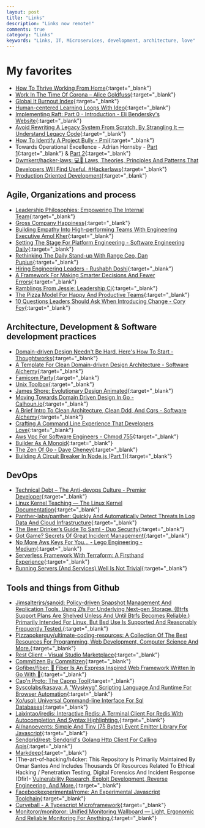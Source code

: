 ```yaml
---
layout: post
title: "Links"
description: "Links now remote!"
comments: true
category: "Links"
keywords: "Links, IT, Microservices, development, architecture, love"
---
```

<!-- markdownlint-disable MD033 MD020 MD025-->
# My favorites<a name="favorites"></a>

- [How To Thrive Working From Home](https://markosaric.com/remote-work/){:target="_blank"}
- [Work In The Time Of Corona – Alice Goldfuss](https://blog.alicegoldfuss.com/work-in-the-time-of-corona/){:target="_blank"}
- [Global It Burnout Index](https://burnoutindex.org/){:target="_blank"}
- [Human-centered Learning Loops With Ideo](https://blog.carbonfive.com/2020/02/19/human-centered-learning-loops-with-ideo/){:target="_blank"}
- [Implementing Raft: Part 0 - Introduction - Eli Bendersky's Website](https://eli.thegreenplace.net/2020/implementing-raft-part-0-introduction/){:target="_blank"}
- [Avoid Rewriting A Legacy System From Scratch, By Strangling It — Understand Legacy Code](https://understandlegacycode.com/blog/avoid-rewriting-a-legacy-system-from-scratch-by-strangling-it/){:target="_blank"}
- [How To Identify A Project Bully - Pmi](https://www.pmi.org/about/ethics/resources/bully){:target="_blank"}
- Towards Operational Excellence - Adrian Hornsby - [Part 1](https://medium.com/@adhorn/towards-operational-excellence-35ba6298b12f){:target="_blank"} & [Part 2](https://medium.com/@adhorn/towards-operational-excellence-c9fe298e27e7){:target="_blank"}
- [Dwmkerr/hacker-laws: 💻📖 Laws, Theories, Principles And Patterns That Developers Will Find Useful. #Hackerlaws](https://github.com/dwmkerr/hacker-laws){:target="_blank"}
- [Production Oriented Development](https://paulosman.me/2019/12/30/production-oriented-development.html){:target="_blank"}

## Agile, Organizations and process<a name="agile"></a>

- [Leadership Philosophies: Empowering The Internal Team](https://medium.com/hackernoon/engineering-management-philosophies-and-why-they-matter-even-if-you-are-not-a-manager-254561cbeea1){:target="_blank"}
- [Gross Company Happiness](https://clearbit.com/blog/gross-company-happiness/){:target="_blank"}
- [Building Empathy Into High-performing Teams With Engineering Executive Amol Kher](https://www.pluralsight.com/blog/teams/building-empathy-into-high-performing-teams-with-engineering-executive-amol-kher){:target="_blank"}
- [Setting The Stage For Platform Engineering - Software Engineering Daily](https://softwareengineeringdaily.com/2020/02/13/setting-the-stage-for-platform-engineering/){:target="_blank"}
- [Rethinking The Daily Stand-up With Range Ceo, Dan Pupius](https://www.pluralsight.com/blog/teams/rethinking-the-daily-stand-up-with-dan-pupius-ceo-at-range){:target="_blank"}
- [Hiring Engineering Leaders - Rushabh Doshi](https://rushabhdoshi.com/2019/11/04/hiring-engineering-leaders.html){:target="_blank"}
- [A Framework For Making Smarter Decisions And Fewer Errors](https://fs.blog/smart-decisions/){:target="_blank"}
- [Ramblings From Jessie: Leadership Ci](https://blog.jessfraz.com/post/leadership-ci/){:target="_blank"}
- [The Pizza Model For Happy And Productive Teams](https://medium.com/hackernoon/leadership-hack-the-pizza-model-for-happy-and-productive-teams-5708ca3e3ca7){:target="_blank"}
- [10 Questions Leaders Should Ask When Introducing Change - Cory Foy](https://blog.coryfoy.com/2020/02/10-questions-leaders-should-ask-when-introducing-change/){:target="_blank"}

## Architecture, Development & Software development practices <a name="development"></a>

- [Domain-driven Design Needn't Be Hard. Here's How To Start - Thoughtworks](https://www.thoughtworks.com/insights/blog/domain-driven-design-neednt-be-hard-heres-how-start){:target="_blank"}
- [A Template For Clean Domain-driven Design Architecture - Software Alchemy](https://blog.jacobsdata.com/2020/03/02/a-clean-domain-driven-design-architectural-template){:target="_blank"}
- [Famicom Party](https://book.famicom.party/){:target="_blank"}
- [Unix Toolbox](http://cb.vu/unixtoolbox.xhtml){:target="_blank"}
- [James Shore: Evolutionary Design Animated](https://www.jamesshore.com/In-the-News/Evolutionary-Design-Animated.html){:target="_blank"}
- [Moving Towards Domain Driven Design In Go - Calhoun.io](https://www.calhoun.io/moving-towards-domain-driven-design-in-go/){:target="_blank"}
- [A Brief Intro To Clean Architecture, Clean Ddd, And Cqrs - Software Alchemy](https://blog.jacobsdata.com/2020/02/19/a-brief-intro-to-clean-architecture-clean-ddd-and-cqrs){:target="_blank"}
- [Crafting A Command Line Experience That Developers Love](https://getstream.io/blog/crafting-a-command-line-experience-that-developers-love/){:target="_blank"}
- [Aws Vpc For Software Engineers - Chmod 755](https://blog.deleu.dev/aws-vpc-for-software-engineers/?ck_subscriber_id=512833929){:target="_blank"}
- [Builder As A Monoid](https://blog.ploeh.dk/2020/02/17/builder-as-a-monoid/){:target="_blank"}
- [The Zen Of Go - Dave Cheney](https://dave.cheney.net/2020/02/23/the-zen-of-go){:target="_blank"}
- [Building A Circuit Breaker In Node.js (Part 1)](https://blog.bearer.sh/build-a-circuit-breaker-in-node-js/){:target="_blank"}

## DevOps<a name="devops"></a>

- [Technical Debt – The Anti-devops Culture - Premier Developer](https://devblogs.microsoft.com/premier-developer/technical-debt-the-anti-devops-culture/){:target="_blank"}
- [Linux Kernel Teaching — The Linux Kernel Documentation](https://linux-kernel-labs.github.io/refs/heads/master/index.html){:target="_blank"}
- [Panther-labs/panther: Quickly And Automatically Detect Threats In Log Data And Cloud Infrastructure](https://github.com/panther-labs/panther){:target="_blank"}
- [The Beer Drinker’s Guide To Saml - Duo Security](https://duo.com/blog/the-beer-drinkers-guide-to-saml){:target="_blank"}
- [Got Game? Secrets Of Great Incident Management](https://uptime.com/blog/got-game-secrets-of-great-incident-management){:target="_blank"}
- [No More Aws Keys For You… - Lego Engineering - Medium](https://medium.com/lego-engineering/no-more-aws-keys-for-you-8f140de41ec2){:target="_blank"}
- [Serverless Framework With Terraform: A Firsthand Experience](https://medium.com/@joel.tbarna/serverless-framework-with-terraform-a-firsthand-experience-ce127db3ac5b){:target="_blank"}
- [Running Servers (And Services) Well Is Not Trivial](https://utcc.utoronto.ca/~cks/space/blog/sysadmin/RunningServersNotTrivial){:target="_blank"}

## Tools and things from Github <a name="tools"></a>

- [Jimsalterjrs/sanoid: Policy-driven Snapshot Management And Replication Tools. Using Zfs For Underlying Next-gen Storage. (Btrfs Support Plans Are Shelved Unless And Until Btrfs Becomes Reliable.) Primarily Intended For Linux, But Bsd Use Is Supported And Reasonably Frequently Tested.](https://github.com/jimsalterjrs/sanoid){:target="_blank"}
- [Pizzapokerguy/ultimate-coding-resources: A Collection Of The Best Resources For Programming, Web Development, Computer Science And More.](https://github.com/PizzaPokerGuy/ultimate-coding-resources){:target="_blank"}
- [Rest Client - Visual Studio Marketplace](https://marketplace.visualstudio.com/items?itemName=humao.rest-client){:target="_blank"}
- [Commitizen By Commitizen](http://commitizen.github.io/cz-cli/){:target="_blank"}
- [Gofiber/fiber: 🚀 Fiber Is An Express Inspired Web Framework Written In Go With 💖](https://github.com/gofiber/fiber){:target="_blank"}
- [Cap'n Proto: The Capnp Tool](https://capnproto.org/capnp-tool.html){:target="_blank"}
- [Syscolabs/kasaya: A "Wysiwyg" Scripting Language And Runtime For Browser Automation](https://github.com/syscolabs/kasaya){:target="_blank"}
- [Xo/usql: Universal Command-line Interface For Sql Databases](https://github.com/xo/usql){:target="_blank"}
- [Laixintao/iredis: Interactive Redis: A Terminal Client For Redis With Autocompletion And Syntax Highlighting.](https://github.com/laixintao/iredis/){:target="_blank"}
- [Ai/nanoevents: Simple And Tiny (75 Bytes) Event Emitter Library For Javascript](https://github.com/ai/nanoevents){:target="_blank"}
- [Sendgrid/rest: Sendgrid's Golang Http Client For Calling Apis](https://github.com/sendgrid/rest){:target="_blank"}
- [Markdeep](https://casual-effects.com/markdeep/){:target="_blank"}
- [The-art-of-hacking/h4cker: This Repository Is Primarily Maintained By Omar Santos And Includes Thousands Of Resources Related To Ethical Hacking / Penetration Testing, Digital Forensics And Incident Response (Dfir)- [Vulnerability Research, Exploit Development, Reverse Engineering, And More.](https://github.com/The-Art-of-Hacking/h4cker){:target="_blank"}
- [Facebookexperimental/rome: An Experimental Javascript Toolchain](https://github.com/facebookexperimental/rome){:target="_blank"}
- [Curveball - A Typescript Microframework](https://evertpot.com/curveball-typescript-framework-update/){:target="_blank"}
- [Monitoror/monitoror: Unified Monitoring Wallboard — Light, Ergonomic And Reliable Monitoring For Anything.](https://github.com/monitoror/monitoror){:target="_blank"}